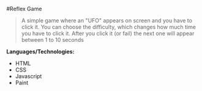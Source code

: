 #Reflex Game

> A simple game where an "UFO" appears on screen and you have to click it.
> You can choose the difficulty, which changes how much time you have to click it.
> After you click it (or fail) the next one will appear between 1 to 10 seconds
>
>

**Languages/Technologies:**
* HTML
* CSS
* Javascript
* Paint
